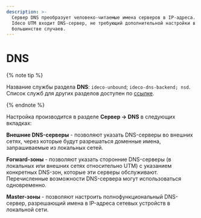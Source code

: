 ```yaml
---
description: >-
  Сервер DNS преобразует человеко-читаемые имена серверов в IP-адреса. В состав
  Ideco UTM входит DNS-сервер, не требующий дополнительной настройки в
  большинстве случаев.
---
```


# DNS

{% note tip %}

Название службы раздела **DNS**: `ideco-unbound`; `ideco-dns-backend; nsd`. \
Список служб для других разделов доступен по [ссылке](../../../../ngfw/settings/server-management/terminal.md).

{% endnote %}

Настройка производится в разделе **Сервер -> DNS** в следующих вкладках:

**Внешние DNS-серверы** - позволяют указать DNS-серверы во внешних сетях, через которые будут разрешаться доменные имена, запрашиваемые из локальных сетей. 

**Forward-зоны** - позволяют указать сторонние DNS-серверы (в локальных или внешних сетях относительно UTM) с указанием конкретных DNS-зон, которые эти серверы обслуживают. Перечисленные возможности DNS-сервера могут использоваться одновременно.

**Master-зоны** - позволяют настроить полнофункциональный DNS-сервер, разрешающий имена в IP-адреса сетевых устройств в локальной сети.
